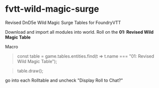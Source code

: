 # fvtt-wild-magic-surge
Revised DnD5e Wild Magic Surge Tables for FoundryVTT

Download and import all modules into world.
Roll on the **01: Revised Wild Magic Table**

Macro
> const table = game.tables.entities.find(t => t.name === "01: Revised Wild Magic Table");

> table.draw();

go into each Rolltable and uncheck "Display Roll to Chat?" 
